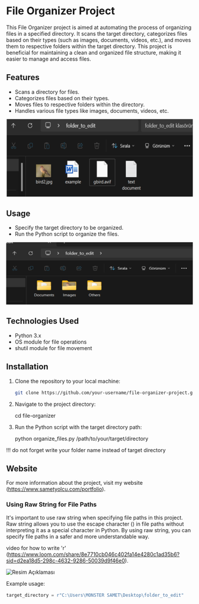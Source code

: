 # File Organizer Project

This File Organizer project is aimed at automating the process of organizing files in a specified directory. It scans the target directory, categorizes files based on their types (such as images, documents, videos, etc.), and moves them to respective folders within the target directory. This project is beneficial for maintaining a clean and organized file structure, making it easier to manage and access files.

## Features
- Scans a directory for files.
- Categorizes files based on their types.
- Moves files to respective folders within the directory.
- Handles various file types like images, documents, videos, etc.

![Resim Açıklaması](example_folder_before.png)

## Usage
- Specify the target directory to be organized.
- Run the Python script to organize the files.

![Resim Açıklaması](example_folder_after.png)

## Technologies Used

- Python 3.x
- OS module for file operations
- shutil module for file movement

## Installation

1. Clone the repository to your local machine:

   ```bash
   git clone https://github.com/your-username/file-organizer-project.git

2. Navigate to the project directory:

   cd file-organizer

3. Run the Python script with the target directory path:

   python organize_files.py /path/to/your/target/directory

!!! do not forget write your folder name instead of target directory


## Website

For more information about the project, visit my website (https://www.sametyolcu.com/portfolio).

### Using Raw String for File Paths

It's important to use raw string when specifying file paths in this project. Raw string allows you to use the escape character (\) in file paths without interpreting it as a special character in Python. By using raw string, you can specify file paths in a safer and more understandable way.


video for how to write 'r' (https://www.loom.com/share/8e7710cb046c402fa14e4280c1ad35b6?sid=d2ea18d5-298c-4632-9286-50039d9f46e0).


![Resim Açıklaması](raw_string().png)

Example usage:
```python
target_directory = r"C:\Users\MONSTER SAMET\Desktop\folder_to_edit"




